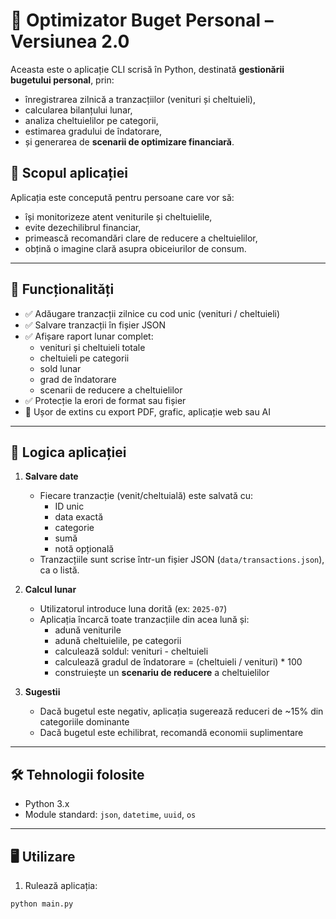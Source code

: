 # 🧮 Optimizator Buget Personal – Versiunea 2.0

Aceasta este o aplicație CLI scrisă în Python, destinată **gestionării bugetului personal**, prin:
- înregistrarea zilnică a tranzacțiilor (venituri și cheltuieli),
- calcularea bilanțului lunar,
- analiza cheltuielilor pe categorii,
- estimarea gradului de îndatorare,
- și generarea de **scenarii de optimizare financiară**.

## 🎯 Scopul aplicației

Aplicația este concepută pentru persoane care vor să:
- își monitorizeze atent veniturile și cheltuielile,
- evite dezechilibrul financiar,
- primească recomandări clare de reducere a cheltuielilor,
- obțină o imagine clară asupra obiceiurilor de consum.

---

## 🧠 Funcționalități

- ✅ Adăugare tranzacții zilnice cu cod unic (venituri / cheltuieli)
- ✅ Salvare tranzacții în fișier JSON
- ✅ Afișare raport lunar complet:
  - venituri și cheltuieli totale
  - cheltuieli pe categorii
  - sold lunar
  - grad de îndatorare
  - scenarii de reducere a cheltuielilor
- ✅ Protecție la erori de format sau fișier
- 🚀 Ușor de extins cu export PDF, grafic, aplicație web sau AI

---

## 🔁 Logica aplicației

1. **Salvare date**
   - Fiecare tranzacție (venit/cheltuială) este salvată cu:
     - ID unic
     - data exactă
     - categorie
     - sumă
     - notă opțională
   - Tranzacțiile sunt scrise într-un fișier JSON (`data/transactions.json`), ca o listă.

2. **Calcul lunar**
   - Utilizatorul introduce luna dorită (ex: `2025-07`)
   - Aplicația încarcă toate tranzacțiile din acea lună și:
     - adună veniturile
     - adună cheltuielile, pe categorii
     - calculează soldul: venituri - cheltuieli
     - calculează gradul de îndatorare = (cheltuieli / venituri) * 100
     - construiește un **scenariu de reducere** a cheltuielilor

3. **Sugestii**
   - Dacă bugetul este negativ, aplicația sugerează reduceri de ~15% din categoriile dominante
   - Dacă bugetul este echilibrat, recomandă economii suplimentare

---

## 🛠️ Tehnologii folosite

- Python 3.x
- Module standard: `json`, `datetime`, `uuid`, `os`

---

## 🖥️ Utilizare

1. Rulează aplicația:
```bash
python main.py

